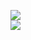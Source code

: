[![](https://img.shields.io/badge/Made%20With-Github%20Spray-lightgrey.svg?style=for-the-badge&logo=github)](https://github.com/Annihil/github-spray#1632)  
[![](https://i.imgur.com/2DrTn0Z.gif)](https://github.com/Annihil/github-spray)